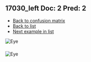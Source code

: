 ## 17030_left Doc: 2 Pred: 2
- [Back to confusion matrix](https://github.com/juliandewit/kaggle_retinopathy/blob/master/matrix.md)
- [Back to list](https://github.com/juliandewit/kaggle_retinopathy/blob/master/lists/22/list.md)
- [Next example in list](https://github.com/juliandewit/kaggle_retinopathy/blob/master/lists/22/17/17036_left.md)

![Eye](https://retinopaty.blob.core.windows.net/size1024/17030_left_2.jpeg)

### 

![Eye]()
